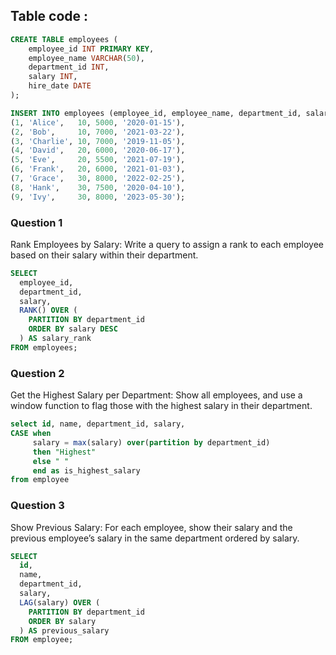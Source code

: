 ## Table code :
```sql
CREATE TABLE employees (
    employee_id INT PRIMARY KEY,
    employee_name VARCHAR(50),
    department_id INT,
    salary INT,
    hire_date DATE
);

INSERT INTO employees (employee_id, employee_name, department_id, salary, hire_date) VALUES
(1, 'Alice',   10, 5000, '2020-01-15'),
(2, 'Bob',     10, 7000, '2021-03-22'),
(3, 'Charlie', 10, 7000, '2019-11-05'),
(4, 'David',   20, 6000, '2020-06-17'),
(5, 'Eve',     20, 5500, '2021-07-19'),
(6, 'Frank',   20, 6000, '2021-01-03'),
(7, 'Grace',   30, 8000, '2022-02-25'),
(8, 'Hank',    30, 7500, '2020-04-10'),
(9, 'Ivy',     30, 8000, '2023-05-30');

```
### Question 1
Rank Employees by Salary:
Write a query to assign a rank to each employee based on their salary within their department.
```sql
SELECT
  employee_id,
  department_id,
  salary,
  RANK() OVER (
    PARTITION BY department_id
    ORDER BY salary DESC
  ) AS salary_rank
FROM employees;
```
### Question 2
Get the Highest Salary per Department:
Show all employees, and use a window function to flag those with the highest salary in their department.
```sql
select id, name, department_id, salary,
CASE when 
     salary = max(salary) over(partition by department_id)
     then "Highest"
     else " "
     end as is_highest_salary
from employee
```
### Question 3
Show Previous Salary:
For each employee, show their salary and the previous employee’s salary in the same department ordered by salary.
```sql
SELECT
  id,
  name,
  department_id,
  salary,
  LAG(salary) OVER (
    PARTITION BY department_id
    ORDER BY salary
  ) AS previous_salary
FROM employee;
```














